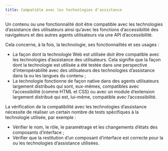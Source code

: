 ```yaml
---
title: Compatible avec les technologies d’assistance
---
```


Un contenu ou une fonctionnalité doit être compatible avec les technologies
d’assistance des utilisateurs ainsi qu’avec les fonctions d’accessibilité des
navigateurs et des autres agents utilisateurs via une API d’accessibilité.

Cela concerne, à la fois, la technologie, ses fonctionnalités et ses usages :

- La façon dont la technologie Web est utilisée doit être compatible avec les technologies d’assistance des utilisateurs. Cela signifie que la façon dont la technologie est utilisée a été testée dans une perspective d’interopérabilité avec des utilisateurs des technologies d’assistance dans la ou les langues du contenu ;
- La technologie fonctionne de façon native dans des agents utilisateurs largement distribués qui sont, eux-mêmes, compatibles avec l’accessibilité (comme HTML et CSS) ou avec un module d’extension largement distribué qui est, lui-même, compatible avec l’accessibilité.

La vérification de la compatibilité avec les technologies d’assistance
nécessite de réaliser un certain nombre de tests spécifiques à la technologie
utilisée, par exemple :

- Vérifier le nom, le rôle, le paramétrage et les changements d’états des composants d’interface ;
- Vérifier que la restitution d’un composant d’interface est correcte pour la ou les technologies d’assistance utilisées.
